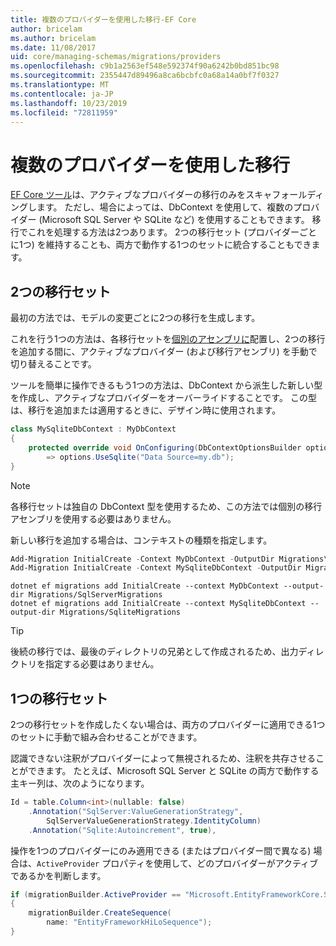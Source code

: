```yaml
---
title: 複数のプロバイダーを使用した移行-EF Core
author: bricelam
ms.author: bricelam
ms.date: 11/08/2017
uid: core/managing-schemas/migrations/providers
ms.openlocfilehash: c9b1a2563ef548e592374f90a6242b0bd851bc98
ms.sourcegitcommit: 2355447d89496a8ca6bcbfc0a68a14a0bf7f0327
ms.translationtype: MT
ms.contentlocale: ja-JP
ms.lasthandoff: 10/23/2019
ms.locfileid: "72811959"
---
```

# <a name="migrations-with-multiple-providers"></a>複数のプロバイダーを使用した移行

[EF Core ツール][1]は、アクティブなプロバイダーの移行のみをスキャフォールディングします。 ただし、場合によっては、DbContext を使用して、複数のプロバイダー (Microsoft SQL Server や SQLite など) を使用することもできます。 移行でこれを処理する方法は2つあります。 2つの移行セット (プロバイダーごとに1つ) を維持することも、両方で動作する1つのセットに統合することもできます。

## <a name="two-migration-sets"></a>2つの移行セット

最初の方法では、モデルの変更ごとに2つの移行を生成します。

これを行う1つの方法は、各移行セットを[個別のアセンブリに][2]配置し、2つの移行を追加する間に、アクティブなプロバイダー (および移行アセンブリ) を手動で切り替えることです。

ツールを簡単に操作できるもう1つの方法は、DbContext から派生した新しい型を作成し、アクティブなプロバイダーをオーバーライドすることです。 この型は、移行を追加または適用するときに、デザイン時に使用されます。

``` csharp
class MySqliteDbContext : MyDbContext
{
    protected override void OnConfiguring(DbContextOptionsBuilder options)
        => options.UseSqlite("Data Source=my.db");
}
```

> [!NOTE]
> 各移行セットは独自の DbContext 型を使用するため、この方法では個別の移行アセンブリを使用する必要はありません。

新しい移行を追加する場合は、コンテキストの種類を指定します。

``` powershell
Add-Migration InitialCreate -Context MyDbContext -OutputDir Migrations\SqlServerMigrations
Add-Migration InitialCreate -Context MySqliteDbContext -OutputDir Migrations\SqliteMigrations
```

``` Console
dotnet ef migrations add InitialCreate --context MyDbContext --output-dir Migrations/SqlServerMigrations
dotnet ef migrations add InitialCreate --context MySqliteDbContext --output-dir Migrations/SqliteMigrations
```

> [!TIP]
> 後続の移行では、最後のディレクトリの兄弟として作成されるため、出力ディレクトリを指定する必要はありません。

## <a name="one-migration-set"></a>1つの移行セット

2つの移行セットを作成したくない場合は、両方のプロバイダーに適用できる1つのセットに手動で組み合わせることができます。

認識できない注釈がプロバイダーによって無視されるため、注釈を共存させることができます。 たとえば、Microsoft SQL Server と SQLite の両方で動作する主キー列は、次のようになります。

``` csharp
Id = table.Column<int>(nullable: false)
    .Annotation("SqlServer:ValueGenerationStrategy",
        SqlServerValueGenerationStrategy.IdentityColumn)
    .Annotation("Sqlite:Autoincrement", true),
```

操作を1つのプロバイダーにのみ適用できる (またはプロバイダー間で異なる) 場合は、`ActiveProvider` プロパティを使用して、どのプロバイダーがアクティブであるかを判断します。

``` csharp
if (migrationBuilder.ActiveProvider == "Microsoft.EntityFrameworkCore.SqlServer")
{
    migrationBuilder.CreateSequence(
        name: "EntityFrameworkHiLoSequence");
}
```

  [1]: ../../miscellaneous/cli/index.md
  [2]: projects.md
